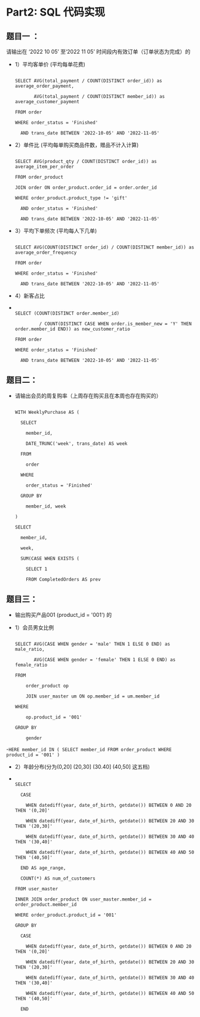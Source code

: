 # Part2: SQL 代码实现

## 题目一 ：

请输出在 ‘2022 10 05’ 至‘2022 11 05’ 时间段内有效订单（订单状态为完成）的

- 1）平均客单价 (平均每单花费)

  ```

  SELECT AVG(total_payment / COUNT(DISTINCT order_id)) as average_order_payment,

         AVG(total_payment / COUNT(DISTINCT member_id)) as average_customer_payment

  FROM order

  WHERE order_status = 'Finished'

    AND trans_date BETWEEN '2022-10-05' AND '2022-11-05'

  ```
- 2）单件比 (平均每单购买商品件数，赠品不计入计算)

  ```

  SELECT AVG(product_qty / COUNT(DISTINCT order_id)) as average_item_per_order

  FROM order_product

  JOIN order ON order_product.order_id = order.order_id

  WHERE order_product.product_type != 'gift'

    AND order_status = 'Finished'

    AND trans_date BETWEEN '2022-10-05' AND '2022-11-05'

  ```
- 3）平均下单频次 (平均每人下几单)

  ```

  SELECT AVG(COUNT(DISTINCT order_id) / COUNT(DISTINCT member_id)) as average_order_frequency

  FROM order

  WHERE order_status = 'Finished'

    AND trans_date BETWEEN '2022-10-05' AND '2022-11-05'

  ```
- 4）新客占比
- ```

  SELECT (COUNT(DISTINCT order.member_id)

           / COUNT(DISTINCT CASE WHEN order.is_member_new = 'Y' THEN order.member_id END)) as new_customer_ratio

  FROM order

  WHERE order_status = 'Finished'

    AND trans_date BETWEEN '2022-10-05' AND '2022-11-05'

  ```

## **题目二：**

- 请输出会员的周复购率（上周存在购买且在本周也存在购买的）

  ```

  WITH WeeklyPurchase AS (

    SELECT

      member_id,

      DATE_TRUNC('week', trans_date) AS week

    FROM

      order

    WHERE

      order_status = 'Finished'

    GROUP BY

      member_id, week

  )

  SELECT

    member_id,

    week,

    SUM(CASE WHEN EXISTS (

      SELECT 1

      FROM CompletedOrders AS prev

  ```

## **题目三：**

- 输出购买产品001 (product_id = '001') 的
- 1）会员男女比例

  ```

  SELECT AVG(CASE WHEN gender = 'male' THEN 1 ELSE 0 END) as male_ratio,

         AVG(CASE WHEN gender = 'female' THEN 1 ELSE 0 END) as female_ratio

  FROM 

      order_product op 

      JOIN user_master um ON op.member_id = um.member_id 

  WHERE 

      op.product_id = '001' 

  GROUP BY 

      gender 

  ```

-`HERE member_id IN ( SELECT member_id FROM order_product WHERE product_id = '001' )`

- 2）年龄分布(分为(0,20] (20,30] (30.40] (40,50] 这五档)
- ```

  SELECT 

    CASE 

      WHEN datediff(year, date_of_birth, getdate()) BETWEEN 0 AND 20 THEN '(0,20]'

      WHEN datediff(year, date_of_birth, getdate()) BETWEEN 20 AND 30 THEN '(20,30]'

      WHEN datediff(year, date_of_birth, getdate()) BETWEEN 30 AND 40 THEN '(30,40]'

      WHEN datediff(year, date_of_birth, getdate()) BETWEEN 40 AND 50 THEN '(40,50]'

    END AS age_range,

    COUNT(*) AS num_of_customers

  FROM user_master

  INNER JOIN order_product ON user_master.member_id = order_product.member_id

  WHERE order_product.product_id = '001'

  GROUP BY 

    CASE 

      WHEN datediff(year, date_of_birth, getdate()) BETWEEN 0 AND 20 THEN '(0,20]'

      WHEN datediff(year, date_of_birth, getdate()) BETWEEN 20 AND 30 THEN '(20,30]'

      WHEN datediff(year, date_of_birth, getdate()) BETWEEN 30 AND 40 THEN '(30,40]'

      WHEN datediff(year, date_of_birth, getdate()) BETWEEN 40 AND 50 THEN '(40,50]'

    END


  ```
